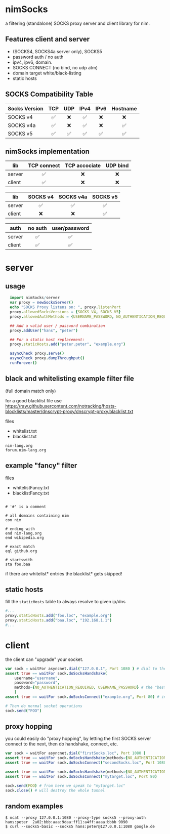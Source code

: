 # nimSocks
a filtering (standalone) SOCKS proxy server and client library for nim.

## Features client and server
- (SOCKS4, SOCKS4a server only), SOCKS5 
- password auth / no auth
- ipv4, ipv6, domain.
- SOCKS CONNECT (no bind, no udp atm)
- domain target white/black-listing
- static hosts

## SOCKS Compatibility Table

| Socks Version | TCP | UDP | IPv4 | IPv6 | Hostname |
| --- | :---: | :---: | :---: | :---: | :---: |
| SOCKS v4 | ✅ | ❌ | ✅ | ❌ | ❌ |
| SOCKS v4a | ✅ | ❌ | ✅ | ❌ | ✅ |
| SOCKS v5 | ✅ | ✅ | ✅ | ✅ | ✅ |

## nimSocks implementation
| lib | TCP connect | TCP accociate | UDP bind |
| --- | :---: | :---: | :---: |
|server | ✅ | ❌ | ❌ |
|client | ✅ | ❌ | ❌ |

| lib | SOCKS v4 | SOCKS v4a | SOCKS v5 |
| --- | :---: | :---: | :---: |
|server | ✅ | ✅ | ✅ |
|client | ❌ | ❌ | ✅ |

| auth | no auth | user/password |
| --- | :---: | :---: |
|server | ✅ | ✅ |
|client | ✅ | ✅ |


# server
## usage

```nim
  import nimSocks/server
  var proxy = newSocksServer()
  echo "SOCKS Proxy listens on: ", proxy.listenPort
  proxy.allowedSocksVersions = {SOCKS_V4, SOCKS_V5}
  proxy.allowedAuthMethods = {USERNAME_PASSWORD, NO_AUTHENTICATION_REQUIRED}

  ## Add a valid user / password combination
  proxy.addUser("hans", "peter")

  ## For a static host replacement:
  proxy.staticHosts.add("peter.peter", "example.org")

  asyncCheck proxy.serve()
  asyncCheck proxy.dumpThroughput()
  runForever()
```

## black and whitelisting example filter file 
(full domain match only)

for a good blacklist file use
https://raw.githubusercontent.com/notracking/hosts-blocklists/master/dnscrypt-proxy/dnscrypt-proxy.blacklist.txt

files 
- whitelist.txt
- blacklist.txt


```
nim-lang.org
forum.nim-lang.org
```


## example "fancy" filter 

files 
- whitelistFancy.txt
- blacklistFancy.txt


```

# '#' is a comment

# all domains containing nim
con nim

# ending with
end nim-lang.org
end wikipedia.org

# exact match
eql github.org

# startswith
sta foo.baa
```

if there are whitelist* entries
the blacklist* gets skipped!


## static hosts
fill the `staticHosts` table to always resolve to given ip/dns

```nim
#...
proxy.staticHosts.add("foo.loc", "example.org")
proxy.staticHosts.add("baa.loc", "192.168.1.1")
#...
```

# client
the client can "upgrade" your socket.

```nim
var sock = waitFor asyncnet.dial("127.0.0.1", Port 1080 ) # dial to the socks server 
assert true == waitFor sock.doSocksHandshake(
    username="username", 
    password="password", 
    methods={NO_AUTHENTICATION_REQUIRED, USERNAME_PASSWORD} # the "best" auth supported gets choosen by the server!
    ) 
assert true == waitFor sock.doSocksConnect("example.org", Port 80) # instruct the proxy to connect to target host (by tcp)

# Then do normal socket operations
sock.send("FOO")
```

## proxy hopping
you could easily do "proxy hopping", 
by letting the first SOCKS server connect to the next,
then do handshake, connect, etc.


```nim
var sock = waitFor asyncnet.dial("firstSocks.loc", Port 1080 )
assert true == waitFor sock.doSocksHandshake(methods={NO_AUTHENTICATION_REQUIRED})
assert true == waitFor sock.doSocksConnect("secondSocks.loc", Port 1080) 

assert true == waitFor sock.doSocksHandshake(methods={NO_AUTHENTICATION_REQUIRED})
assert true == waitFor sock.doSocksConnect("mytarget.loc", Port 80) 

sock.send(FOO) # from here we speak to "mytarget.loc"
sock.close() # will destroy the whole tunnel
```
 
## random examples
```
$ ncat --proxy 127.0.0.1:1080 --proxy-type socks5 --proxy-auth hans:peter  2a02:bbb:aaa:9daa:ff11:a4ff:aaaa:bbbb 9090
$ curl --socks5-basic --socks5 hans:peter@127.0.0.1:1080 google.de
```
